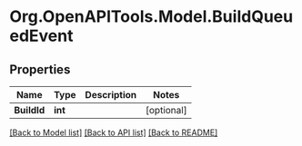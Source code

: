 # Org.OpenAPITools.Model.BuildQueuedEvent

## Properties

Name | Type | Description | Notes
------------ | ------------- | ------------- | -------------
**BuildId** | **int** |  | [optional] 

[[Back to Model list]](../README.md#documentation-for-models) [[Back to API list]](../README.md#documentation-for-api-endpoints) [[Back to README]](../README.md)

